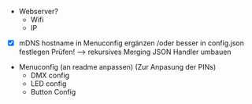 - Webserver?
  - Wifi
  - IP

- [x] mDNS hostname in Menuconfig ergänzen /oder besser in config.json festlegen
  Prüfen!
--> rekursives Merging JSON Handler umbauen


- Menuconfig (an readme anpassen) (Zur Anpasung der PINs)
  - DMX config 
  - LED config
  - Button Config
